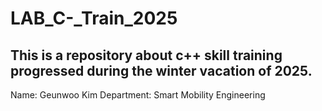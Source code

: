 # LAB_C-_Train_2025
This is a repository about c++ skill training progressed during the winter vacation of 2025.
--------------


Name: Geunwoo Kim  Department: Smart Mobility Engineering
